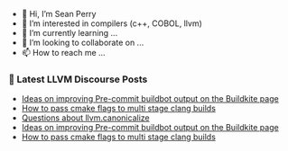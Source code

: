 - 👋 Hi, I’m Sean Perry
- 👀 I’m interested in compilers (c++, COBOL, llvm)
- 🌱 I’m currently learning ...
- 💞️ I’m looking to collaborate on ...
- 📫 How to reach me ...

<!---
s66perry/s66perry is a ✨ special ✨ repository because its `README.md` (this file) appears on your GitHub profile.
You can click the Preview link to take a look at your changes.
--->
### 📕 Latest LLVM Discourse Posts

<!-- DISCOURSE-LLVM:START -->
- [Ideas on improving Pre-commit buildbot output on the Buildkite page](https://discourse.llvm.org/t/ideas-on-improving-pre-commit-buildbot-output-on-the-buildkite-page/79377#post_2)
- [How to pass cmake flags to multi stage clang builds](https://discourse.llvm.org/t/how-to-pass-cmake-flags-to-multi-stage-clang-builds/79262#post_6)
- [Questions about llvm.canonicalize](https://discourse.llvm.org/t/questions-about-llvm-canonicalize/79378#post_1)
- [Ideas on improving Pre-commit buildbot output on the Buildkite page](https://discourse.llvm.org/t/ideas-on-improving-pre-commit-buildbot-output-on-the-buildkite-page/79377#post_1)
- [How to pass cmake flags to multi stage clang builds](https://discourse.llvm.org/t/how-to-pass-cmake-flags-to-multi-stage-clang-builds/79262#post_5)
<!-- DISCOURSE-LLVM:END -->
